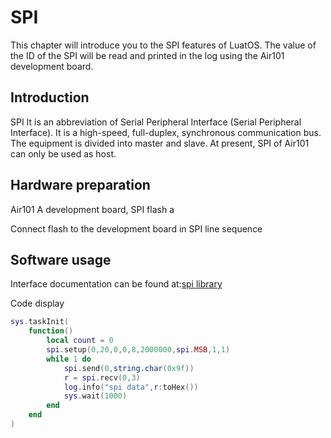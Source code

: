 # SPI

This chapter will introduce you to the SPI features of LuatOS. The value of the ID of the SPI will be read and printed in the log using the Air101 development board.

## Introduction

SPI It is an abbreviation of Serial Peripheral Interface (Serial Peripheral Interface). It is a high-speed, full-duplex, synchronous communication bus. The equipment is divided into master and slave. At present, SPI of Air101 can only be used as host.

## Hardware preparation

Air101 A development board, SPI flash a

Connect flash to the development board in SPI line sequence

## Software usage

Interface documentation can be found at:[spi library](https://openluat.github.io/luatos-wiki-en/api/spi.html)

Code display

```lua
sys.taskInit(
    function()
        local count = 0
        spi.setup(0,20,0,0,8,2000000,spi.MSB,1,1)
        while 1 do
            spi.send(0,string.char(0x9f))
            r = spi.recv(0,3)
            log.info("spi data",r:toHex())
            sys.wait(1000)
        end
    end
)
```
